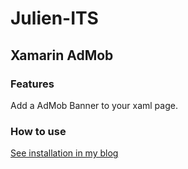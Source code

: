 
# Julien-ITS

## Xamarin AdMob

### Features

Add a AdMob Banner to your xaml page.

### How to use

<a href="https://blog.julien-gustin.be/inserer-une-banniere-admob/">See installation in my blog</a>
